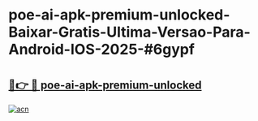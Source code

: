 # poe-ai-apk-premium-unlocked-Baixar-Gratis-Ultima-Versao-Para-Android-IOS-2025-#6gypf

# <h2><a href="https://ainizakaria.my?title=poe-ai-apk-premium-unlocked&ref=24M">🔗👉 🔴 poe-ai-apk-premium-unlocked</a></h2>

[![acn](https://github.com/user-attachments/assets/0f9c940e-d8b0-45ae-aac7-cd30a18b3e1c)](https://ainizakaria.my?title=poe-ai-apk-premium-unlocked&ref=24M)

